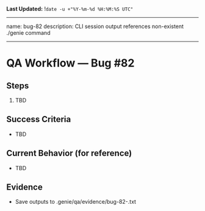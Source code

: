 **Last Updated:** !`date -u +"%Y-%m-%d %H:%M:%S UTC"`

---
name: bug-82
description: CLI session output references non-existent ./genie command

---

# QA Workflow — Bug #82

## Steps
1. TBD

## Success Criteria
- TBD

## Current Behavior (for reference)
- TBD

## Evidence
- Save outputs to .genie/qa/evidence/bug-82-<timestamp>.txt
